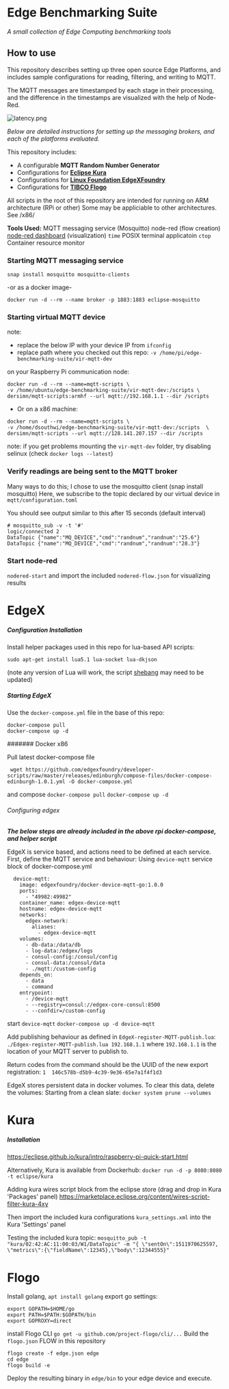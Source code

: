 # Edge Benchmarking Suite

*A small collection of Edge Computing benchmarking tools*

## How to use

This repository describes setting up three open source Edge Platforms, and includes sample configurations for reading, filtering, and writing to MQTT. 

The MQTT messages are timestamped by each stage in their processing, and the difference in the timestamps are visualized with the help of Node-Red. 

![latency.png](:/55fa409a9c074e6bb3d4dedcf6bc6dd3)



*Below are detailed instructions for setting up the messaging brokers, and each of the platforms evaluated.*

This repository includes:

- A configurable **MQTT Random Number Generator**
- Configurations for **[Eclipse Kura](https://www.eclipse.org/kura/)**
- Configurations for **[Linux Foundation EdgeXFoundry](https://www.edgexfoundry.org/)**
- Configurations for **[TIBCO Flogo](https://www.flogo.io)**

All scripts in the root of this repository are intended for running on ARM architecture (RPi or other)
Some may be appliciable to other architectures. See /x86/

**Tools Used:**
MQTT messaging service (Mosquitto)
node-red (flow creation)
[node-red dashboard](https://flows.nodered.org/node/node-red-dashboard) (visualization)
`time` POSIX terminal applicatoin
`ctop` Container resource monitor



### Starting MQTT messaging service
`snap install mosquitto mosquitto-clients`

-or as a docker image-

`docker run -d --rm --name broker -p 1883:1883 eclipse-mosquitto`

### Starting virtual MQTT device

note:
* replace the below IP with your device IP from `ifconfig`
* replace path where you checked out this repo: `-v /home/pi/edge-benchmarking-suite/vir-mqtt-dev`

on your Raspberry Pi communication node:
```
docker run -d --rm --name=mqtt-scripts \
-v /home/ubuntu/edge-benchmarking-suite/vir-mqtt-dev:/scripts \
dersimn/mqtt-scripts:armhf --url mqtt://192.168.1.1 --dir /scripts
```
* Or on a x86 machine:
```
docker run -d --rm --name=mqtt-scripts \
-v /home/dsouthwi/edge-benchmarking-suite/vir-mqtt-dev:/scripts  \
dersimn/mqtt-scripts --url mqtt://128.141.207.157 --dir /scripts
```

note: if you get problems mounting the `vir-mqtt-dev` folder, try disabling selinux (check `docker logs --latest`)

### Verify readings are being sent to the MQTT broker
Many ways to do this; I chose to use the mosquitto client (snap install mosquitto)
Here, we subscribe to the topic declared by our virtual device in `mqtt/configuration.toml`

You should see output similar to this after 15 seconds (default interval)
```
# mosquitto_sub -v -t '#'
logic/connected 2
DataTopic {"name":"MQ_DEVICE","cmd":"randnum","randnum":"25.6"}
DataTopic {"name":"MQ_DEVICE","cmd":"randnum","randnum":"28.3"}
```

### Start node-red
`nodered-start`
and import the included `nodered-flow.json` for visualizing results

# EdgeX

##### Configuration Installation
Install helper packages used in this repo for lua-based API scripts:
```shell
sudo apt-get install lua5.1 lua-socket lua-dkjson
```
(note any version of Lua will work, the script [shebang](https://bash.cyberciti.biz/guide/Shebang) may need to be updated)
##### Starting EdgeX

Use the `docker-compose.yml` file in the base of this repo:
```
docker-compose pull
docker-compose up -d
```

####### Docker x86

Pull latest docker-compose file

` wget https://github.com/edgexfoundry/developer-scripts/raw/master/releases/edinburgh/compose-files/docker-compose-edinburgh-1.0.1.yml -O docker-compose.yml`

and compose
`docker-compose pull`
`docker-compose up -d`

###### Configuring edgex

***The below steps are already included in the above rpi docker-compose, and helper script***

EdgeX is service based, and actions need to be defined at each service.
First, define the MQTT service and behaviour:
Using `device-mqtt` service block of docker-compose.yml
```docker
  device-mqtt:
    image: edgexfoundry/docker-device-mqtt-go:1.0.0
    ports:
      - "49982:49982"
    container_name: edgex-device-mqtt
    hostname: edgex-device-mqtt
    networks:
      edgex-network:
        aliases:
          - edgex-device-mqtt
    volumes:
      - db-data:/data/db
      - log-data:/edgex/logs
      - consul-config:/consul/config
      - consul-data:/consul/data
      - ./mqtt:/custom-config
    depends_on:
      - data
      - command
    entrypoint:
      - /device-mqtt
      - --registry=consul://edgex-core-consul:8500
      - --confdir=/custom-config
```
start `device-mqtt`
`docker-compose up -d device-mqtt`

Add publishing behaviour as defined in `EdgeX-register-MQTT-publish.lua`:
`./Edgex-register-MQTT-publish.lua 192.168.1.1`
where `192.168.1.1` is the location of your MQTT server to publish to.

Return codes from the command should be the UUID of the new export registration:
`1	146c578b-d5b9-4c39-9e36-65e7a1f4f1d3`


EdgeX stores persistent data in docker volumes. To clear this data, delete the volumes:
Starting from a clean slate: `docker system prune --volumes`

# Kura

##### Installation
https://eclipse.github.io/kura/intro/raspberry-pi-quick-start.html

Alternatively, Kura is available from Dockerhub:
`docker run -d -p 8080:8080 -t eclipse/kura`

Adding kura wires script block from the eclipse store (drag and drop in Kura 'Packages' panel)
https://marketplace.eclipse.org/content/wires-script-filter-kura-4xy

Then import the included kura configurations `kura_settings.xml` into the Kura 'Settings' panel

Testing the included kura topic:
`mosquitto_pub -t "kura/02:42:AC:11:00:03/W1/DataTopic" -m "{ \"sentOn\":1511970625597, \"metrics\":{\"fieldName\":12345},\"body\":12344555}"`

# Flogo

Install golang,
`apt install golang`
export go settings:
```
export GOPATH=$HOME/go
export PATH=$PATH:$GOPATH/bin
export GOPROXY=direct
```
install Flogo CLI
`go get -u github.com/project-flogo/cli/...`
Build the `flogo.json` FLOW in this repository
```
flogo create -f edge.json edge
cd edge
flogo build -e
```
Deploy the resulting binary in `edge/bin` to your edge device and execute.
